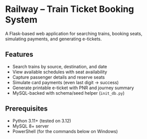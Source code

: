 # Railway – Train Ticket Booking System

A Flask-based web application for searching trains, booking seats, simulating payments, and generating e-tickets.

## Features

- Search trains by source, destination, and date
- View available schedules with seat availability
- Capture passenger details and reserve seats
- Simulate card payments (even last digit → success)
- Generate printable e-ticket with PNR and journey summary
- MySQL-backed with schema/seed helper (`init_db.py`)

## Prerequisites

- Python 3.11+ (tested on 3.12)
- MySQL 8+ server
- PowerShell (for the commands below on Windows)

